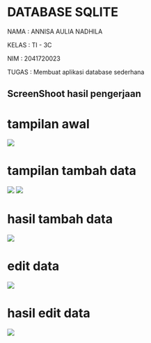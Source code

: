 # DATABASE SQLITE

NAMA  : ANNISA AULIA NADHILA

KELAS : TI - 3C

NIM   : 2041720023

TUGAS : Membuat aplikasi database sederhana

## ScreenShoot hasil pengerjaan

# tampilan awal
![](Screenshoot/database1.png)


# tampilan tambah data
![](Screenshoot/database2.png)
![](Screenshoot/database3.png)

# hasil tambah data
![](Screenshoot/database4.png)

# edit data
![](Screenshoot/database5.png)

# hasil edit data
![](Screenshoot/database6.png)


